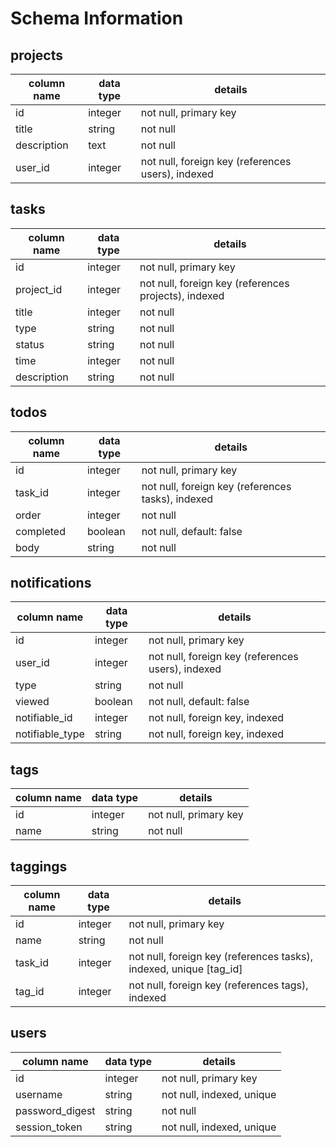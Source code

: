 # Schema Information

## projects
column name | data type | details
------------|-----------|-----------------------
id          | integer   | not null, primary key
title       | string    | not null
description | text      | not null
user_id     | integer   | not null, foreign key (references users), indexed

## tasks
column name | data type | details
------------|-----------|-----------------------
id          | integer   | not null, primary key
project_id  | integer   | not null, foreign key (references projects), indexed
title       | integer   | not null
type        | string    | not null
status      | string    | not null
time        | integer   | not null
description | string    | not null

## todos
column name | data type | details
------------|-----------|-----------------------
id          | integer   | not null, primary key
task_id     | integer   | not null, foreign key (references tasks), indexed
order       | integer   | not null
completed   | boolean   | not null, default: false
body        | string    | not null

## notifications
column name | data type | details
------------|-----------|-----------------------
id          | integer   | not null, primary key
user_id     | integer   | not null, foreign key (references users), indexed
type        | string    | not null
viewed      | boolean   | not null, default: false
notifiable_id   | integer   | not null, foreign key, indexed
notifiable_type | string    | not null, foreign key, indexed

## tags
column name | data type | details
------------|-----------|-----------------------
id          | integer   | not null, primary key
name        | string    | not null

## taggings
column name | data type | details
------------|-----------|-----------------------
id          | integer   | not null, primary key
name        | string    | not null
task_id     | integer   | not null, foreign key (references tasks), indexed, unique [tag_id]
tag_id      | integer   | not null, foreign key (references tags), indexed

## users
column name     | data type | details
----------------|-----------|-----------------------
id              | integer   | not null, primary key
username        | string    | not null, indexed, unique
password_digest | string    | not null
session_token   | string    | not null, indexed, unique
